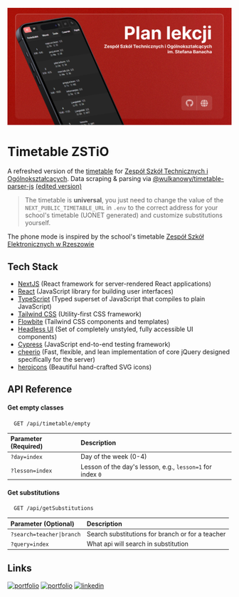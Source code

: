 ![App screenshot](/public/og-image.png)

# Timetable ZSTiO

A refreshed version of the [timetable](https://www.zstio-elektronika.pl/plan/index.html)
for [Zespół Szkół Technicznych i Ogólnokształcących](https://zstiojar.edu.pl/).
Data scraping & parsing via [@wulkanowy/timetable-parser-js](https://github.com/wulkanowy/timetable-parser-js) [(edited version)](https://github.com/majusss/timetable-parser-js)

> The timetable is **universal**, you just need to change the value of the `NEXT_PUBLIC_TIMETABLE_URL` in `.env` to the
> correct address for your school's timetable (UONET generated) and customize substitutions yourself.

The phone mode is inspired by the school's timetable
[Zespół Szkół Elektronicznych w Rzeszowie](https://plan-lekcji.zse.rzeszow.pl)

## Tech Stack

- [NextJS](https://nextjs.org/) (React framework for server-rendered React applications)
- [React](https://reactjs.org/) (JavaScript library for building user interfaces)
- [TypeScript](https://www.typescriptlang.org/) (Typed superset of JavaScript that compiles to plain JavaScript)
- [Tailwind CSS](https://tailwindcss.com/) (Utility-first CSS framework)
- [Flowbite](https://flowbite.com/) (Tailwind CSS components and templates)
- [Headless UI](https://headlessui.dev/) (Set of completely unstyled, fully accessible UI components)
- [Cypress](https://www.cypress.io/) (JavaScript end-to-end testing framework)
- [cheerio](https://cheerio.js.org/) (Fast, flexible, and lean implementation of core jQuery designed specifically for the server)
- [heroicons](https://heroicons.com/) (Beautiful hand-crafted SVG icons)

## API Reference

#### Get empty classes

```http
  GET /api/timetable/empty
```

| Parameter (Required) | Description                                                |
| :------------------- | :--------------------------------------------------------- |
| `?day=index`         | Day of the week (0-4)                                      |
| `?lesson=index`      | Lesson of the day's lesson, e.g., `lesson=1` for index `0` |

#### Get substitutions

```http
  GET /api/getSubstitutions
```

| Parameter (Optional)      | Description                                      |
| :------------------------ | :----------------------------------------------- |
| `?search=teacher\|branch` | Search substitutions for branch or for a teacher |
| `?query=index`            | What api will search in substitution             |

## Links

[![portfolio](https://img.shields.io/badge/GitHub-rvyk-100000?style=for-the-badge&logo=github&logoColor=white)](https://github.com/rvyk/)
[![portfolio](https://img.shields.io/badge/Github-majusss-100000?style=for-the-badge&logo=github&logoColor=white)](https://github.com/majusss/)
[![linkedin](https://img.shields.io/badge/TRY-0A66C2?style=for-the-badge&logoColor=white)](https://plan-lekcji.awfulworld.space/)
